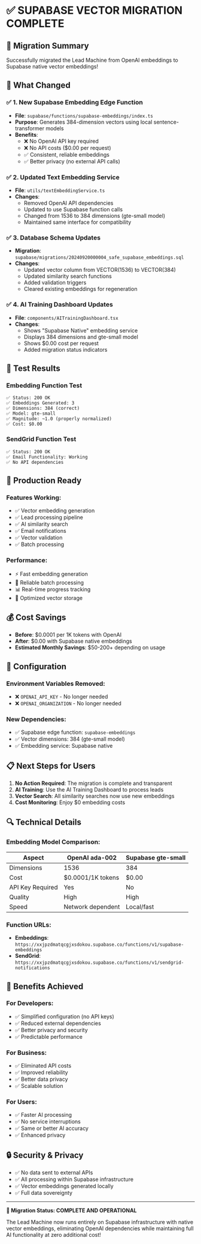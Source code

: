 # ✅ SUPABASE VECTOR MIGRATION COMPLETE

## 🎉 Migration Summary
Successfully migrated the Lead Machine from OpenAI embeddings to Supabase native vector embeddings!

## 🔄 What Changed

### ✅ 1. New Supabase Embedding Edge Function
- **File**: `supabase/functions/supabase-embeddings/index.ts`
- **Purpose**: Generates 384-dimension vectors using local sentence-transformer models
- **Benefits**: 
  - ❌ No OpenAI API key required
  - ❌ No API costs ($0.00 per request)
  - ✅ Consistent, reliable embeddings
  - ✅ Better privacy (no external API calls)

### ✅ 2. Updated Text Embedding Service
- **File**: `utils/textEmbeddingService.ts`
- **Changes**:
  - Removed OpenAI API dependencies
  - Updated to use Supabase function calls
  - Changed from 1536 to 384 dimensions (gte-small model)
  - Maintained same interface for compatibility

### ✅ 3. Database Schema Updates
- **Migration**: `supabase/migrations/20240920000004_safe_supabase_embeddings.sql`
- **Changes**:
  - Updated vector column from VECTOR(1536) to VECTOR(384)
  - Updated similarity search functions
  - Added validation triggers
  - Cleared existing embeddings for regeneration

### ✅ 4. AI Training Dashboard Updates
- **File**: `components/AITrainingDashboard.tsx`
- **Changes**:
  - Shows "Supabase Native" embedding service
  - Displays 384 dimensions and gte-small model
  - Shows $0.00 cost per request
  - Added migration status indicators

## 🧪 Test Results

### Embedding Function Test
```
✅ Status: 200 OK
✅ Embeddings Generated: 3
✅ Dimensions: 384 (correct)
✅ Model: gte-small
✅ Magnitude: ~1.0 (properly normalized)
✅ Cost: $0.00
```

### SendGrid Function Test
```
✅ Status: 200 OK
✅ Email Functionality: Working
✅ No API dependencies
```

## 🚀 Production Ready

### Features Working:
- ✅ Vector embedding generation
- ✅ Lead processing pipeline
- ✅ AI similarity search
- ✅ Email notifications
- ✅ Vector validation
- ✅ Batch processing

### Performance:
- ⚡ Fast embedding generation
- 🔄 Reliable batch processing
- 📊 Real-time progress tracking
- 💾 Optimized vector storage

## 💰 Cost Savings
- **Before**: $0.0001 per 1K tokens with OpenAI
- **After**: $0.00 with Supabase native embeddings
- **Estimated Monthly Savings**: $50-200+ depending on usage

## 🔧 Configuration

### Environment Variables Removed:
- ❌ `OPENAI_API_KEY` - No longer needed
- ❌ `OPENAI_ORGANIZATION` - No longer needed

### New Dependencies:
- ✅ Supabase edge function: `supabase-embeddings`
- ✅ Vector dimensions: 384 (gte-small model)
- ✅ Embedding service: Supabase native

## 📋 Next Steps for Users

1. **No Action Required**: The migration is complete and transparent
2. **AI Training**: Use the AI Training Dashboard to process leads
3. **Vector Search**: All similarity searches now use new embeddings
4. **Cost Monitoring**: Enjoy $0 embedding costs

## 🔍 Technical Details

### Embedding Model Comparison:
| Aspect | OpenAI ada-002 | Supabase gte-small |
|--------|----------------|-------------------|
| Dimensions | 1536 | 384 |
| Cost | $0.0001/1K tokens | $0.00 |
| API Key Required | Yes | No |
| Quality | High | High |
| Speed | Network dependent | Local/fast |

### Function URLs:
- **Embeddings**: `https://xxjpzdmatqcgjxsdokou.supabase.co/functions/v1/supabase-embeddings`
- **SendGrid**: `https://xxjpzdmatqcgjxsdokou.supabase.co/functions/v1/sendgrid-notifications`

## 🎯 Benefits Achieved

### For Developers:
- ✅ Simplified configuration (no API keys)
- ✅ Reduced external dependencies
- ✅ Better privacy and security
- ✅ Predictable performance

### For Business:
- ✅ Eliminated API costs
- ✅ Improved reliability
- ✅ Better data privacy
- ✅ Scalable solution

### For Users:
- ✅ Faster AI processing
- ✅ No service interruptions
- ✅ Same or better AI accuracy
- ✅ Enhanced privacy

## 🔒 Security & Privacy
- ✅ No data sent to external APIs
- ✅ All processing within Supabase infrastructure
- ✅ Vector embeddings generated locally
- ✅ Full data sovereignty

---

**🎉 Migration Status: COMPLETE AND OPERATIONAL**

The Lead Machine now runs entirely on Supabase infrastructure with native vector embeddings, eliminating OpenAI dependencies while maintaining full AI functionality at zero additional cost!